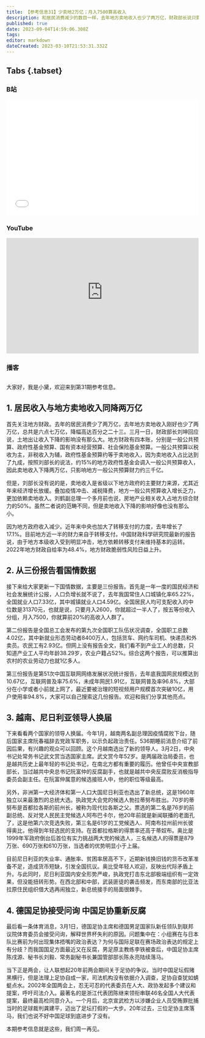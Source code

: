 ```yaml
---
title: 【参考信息31】少卖地2万亿；月入7500算高收入
description: 和居民消费减少的数目一样，去年地方卖地收入也少了两万亿，财政部长说只影响地方一般公共预算财力约3000亿，但这话藏了一半。最近有几份基本国情更新的报告值得一看，有助于大家在社会中找准自己的位置，月可支配收入2600，你基本上就超过一半人了。德国足协到议会接受问询，让我想起2002年两会上要求司法介入足球的往事。
published: true
date: 2023-09-04T14:59:06.308Z
tags: 
editor: markdown
dateCreated: 2023-03-10T21:53:31.332Z
---
```


## Tabs {.tabset}
### B站
<div style="position: relative; padding: 30% 45%;">
<iframe style="position: absolute; width: 100%; height: 100%; left: 0; top: 0;" src="//player.bilibili.com/player.html?&bvid=BV1RL411y72h&page=1&as_wide=1&high_quality=1&danmaku=1&autoplay=0" scrolling="no" border="0" frameborder="no" framespacing="0" allowfullscreen="true"></iframe>
</div>

### YouTube
<div style="position: relative; padding: 30% 45%;">
<iframe style="position: absolute; top: 0; left: 0; width: 100%; height: 100%;" src="https://www.youtube-nocookie.com/embed/dzDaShu3Rh0" title="YouTube video player" frameborder="0" allow="accelerometer; autoplay; clipboard-write; encrypted-media; gyroscope; picture-in-picture" allowfullscreen></iframe>
</div>
  
### 播客
<div class="podcast-player"></div>

## 

大家好，我是小黛，欢迎来到第31期参考信息。

## 1. 居民收入与地方卖地收入同降两万亿

首先关注地方财政。去年的居民消费少了两万亿，去年地方卖地收入刚好也少了两万亿，总共是六点七万亿，降幅高达百分之二十三。三月一日，财政部长刘坤回应说，土地出让收入下降的影响没有那么大。地方财政有四本账，分别是一般公共预算、政府性基金预算、国有资本经营预算、社会保险基金预算。一般公共预算以税收为主，非税收入为辅，政府性基金预算约等于卖地收入，因为卖地收入占比达到了九成，按照刘部长的说法，约15%的地方政府性基金会调入一般公共预算收入，因此卖地收入下降两万亿，只影响地方一般公共预算财力约三千亿。

但是，刘部长没有说的是，卖地收入是省级以下地方政府的主要财力来源，尤其近年来经济增长放缓。叠加疫情冲击、减税降费，地方一般公共预算收入增长乏力，更加依赖卖地收入。刘鹤副总理一个多月前也说，房地产业相关收入占地方综合财力的50%。虽然二者说的范畴不同，但是卖地收入下降的影响好像也没有那么小。

因为地方政府收入减少。近年来中央也加大了转移支付的力度，去年增长了17.1%。目前地方近一半的财力来自于转移支付。中国财政科学研究院最新的报告说，由于地方本级收入受到明显冲击，地方依赖转移支付来维持基本的运转。2022年地方财政自给率为48.4%，地方财政脆弱性风险日益上升。

## 2. 从三份报告看国情数据

接下来给大家更新一下国情数据，主要是三份报告。首先是一年一度的国民经济和社会发展统计公报，人口负增长就不说了，去年我国常住人口城镇化率65.22%，全国就业人口7.33亿，其中城镇就业人口4.59亿。全国居民人均可支配收入的中位数是31370元，也就是说，只要月入2600，你就超过一半人了，按五等份收入分组，月入7500，你就算前20%的高收入人群了。

第二份报告是全国总工会发布的第九次全国职工队伍状况调查，全国职工总数4.02亿，其中新就业形态劳动者8400万人，包括货车、网约车司机、快递员和外卖员。农民工有2.93亿。但网上没有报告全文，我们看不到产业工人的总数，只知道产业工人平均年龄38.29岁，农业户籍占52%。综合这两个报告，可以推算出农村的农业劳动力也就1亿多人。

第三份报告是第51次中国互联网网络发展状况统计报告，去年底我国网民规模达到10.67亿，互联网普及率75.6%，未成年网民1.91亿，互联网普及率96.8%，大部分在小学或者小前就上网了，最近要被治理的短视频用户规模首次突破10亿，用户使用率94.8%，大家可以自己搜索这几份报告。欢迎和我们分享其他亮点。

## 3. 越南、尼日利亚领导人换届

下来看看两个国家的领导人换届。今年1月，越南两名副总理因疫情腐败下台，随后国家主席阮春福辞去党政军职务，以示负起政治责任。536期睡前消息介绍了前因后果，有兴趣的观众可以回顾。这个月越南选出了新的领导人。3月2日，中央书记处常务书记武文赏当选国家主席。武文赏今年52岁。是两届政治局委员，也是越共历史上最年轻的书记处书记，在南北方都有重要的履历。他曾任中央宣教部部长，当过越共中央总书记阮富仲的反腐副手，也就是越共中央反腐败反消极指导委员会副主任。在阮富仲属意的候选接班人中，他的职位等级最高。

另外，非洲第一大经济体和第一人口大国尼日利亚也选出了新总统，这是1960年独立以来最激烈的总统大选。执政党大会党的候选人勃拉蒂努布胜出。70岁的蒂努布是首都拉各斯的前州长，被称为现代拉各斯之父。票选的第二名是76岁的前副总统、反对党人民民主党候选人阿布巴卡尔，他20年前就是新闻联播的老面孔了，这是他第六次竞选失败，第三名是61岁的工党候选人、阿南布拉州前州长彼得奥比，他得到年轻选民的支持。在首都拉格斯的得票率还高于蒂奴布。奥比是1999年军政府倒台后首位有实力挑战两大党的候选人，三名候选人的得票是879万张、690万张和610万张，当选者的优势明显小于上届。

目前尼日利亚的失业率、通胀率、贫困率居高不下，近期新钱换旧钱的货币改革准备不足，造成货币短缺，引发全国抗议。奥比受年轻人欢迎，反映出代际矛盾上升。与此同时，尼日利亚国内安全形势严峻，执政党打击东北部极端组织有一定效果，但没能扭转形势。在西北部和中部，武装匪徒的袭击频发，而东南部的比亚法拉原住民组织借大选再闹独立，新总统接手的局面很棘手。

## 4. 德国足协接受问询 中国足协重新反腐

最后看一条体育消息，3月1日，德国足协主席和德国男足国家队新任领队到联邦议院体育委员会接受问询，解释世界杯失利的原因。问题集中在：小组赛在与日本队比赛前为何出现集体捂嘴的政治表达？为何与国际足联在赛场政治表达的规定上有分歧？而我国国足方面最近又在反腐，男足原主教练李铁被查后，中国足协主席陈戌源、秘书长刘毅、常务副秘书长兼国管部部长陈永亮陆续落马。

当下正是两会，让人联想起20年前两会期间关于足协的争议。当时中国足坛假赌黑横行，但是法理上足协自成一家，司法机构没有依据介入调查，足协自查犹如蜻蜓点水。2002年全国两会上，忍无可忍的代表委员在人大、政协发起多个建议和提案，呼吁司法介入。最著名的是浙江代表团陈继来领衔串联46名全国人大代表提案，最终最高检同意介入。一个月后，北京宣武检方以涉嫌企业人员受贿罪批捕当时的足球裁判龚建平，迈出了足坛打假的一大步。20年过去，三位足协主席落马，我们也说不好中国足球到底进步了没有。

本期参考信息就是这些，我们周一再见。
